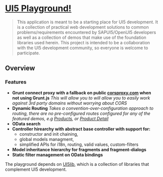 [UI5 Playground!](http://randelic.github.io/ui5/app/)
===================

>This application is meant to be a starting place for UI5 development. It is a collection of practical web development solutions to common problems/requirements encountered by SAPUI5/OpenUI5 developers as well as a collection of demos that make use of the foundation libraries used herein. This project is intended to be a collaboration with the UI5 development community, so everyone is welcome to participate.

Overview
-------------
### Features
- **Grunt connect proxy with a fallback on public [corsproxy.com](http://www.corsproxy.com/) when not using Grunt.js**
*This will allow you to will allow you to easily work against 3rd party domains without worrying about CORS* 	 
- **Dynamic Routing**
*Takes a convention-over-configuration approach to routing, there are no pre-configured routes configured for any of the featured demos, e.g [Products](http://randelic.github.io/ui5/app/#/Product), or [Product Detail](http://randelic.github.io/ui5/app/#/Product)*
- **OData search**
- **Controller hirearchy with abstract base controller with support for:**
	- constructor and init chaining,
	- global models managment,
	- simplified APIs for i18n, routing, valid values, custom-filters
- **Model inheritance hierarchy for fragments and fragment-dialogs**
- **Static filter management on OData bindings**

The playground depends on [UI5lib](https://github.com/randelic/ui5lib), which is a collection of libraries that complement UI5 development.

